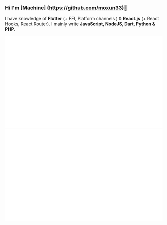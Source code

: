 ### Hi I'm [**Machine**] (https://github.com/moxun33)👋

<!--
**moxun33/moxun33** is a ✨ _special_ ✨ repository because its `README.md` (this file) appears on your GitHub profile.

Here are some ideas to get you started:

- 🔭 I’m currently working on ...
- 🌱 I’m currently learning ...
- 👯 I’m looking to collaborate on ...
- 🤔 I’m looking for help with ...
- 💬 Ask me about ...
- 📫 How to reach me: ...
- 😄 Pronouns: ...
- ⚡ Fun fact: ...
-->
I have knowledge of **Flutter** (+ FFI, Platform channels ) & **React.js** (+ React Hooks, React Router). I mainly write **JavaScript, NodeJS, Dart, Python & PHP**. 

![](https://github.com/moxun33/github-stats/blob/master/generated/overview.svg?raw=true)
![](https://github.com/moxun33/github-stats/blob/master/generated/languages.svg?raw=true)
